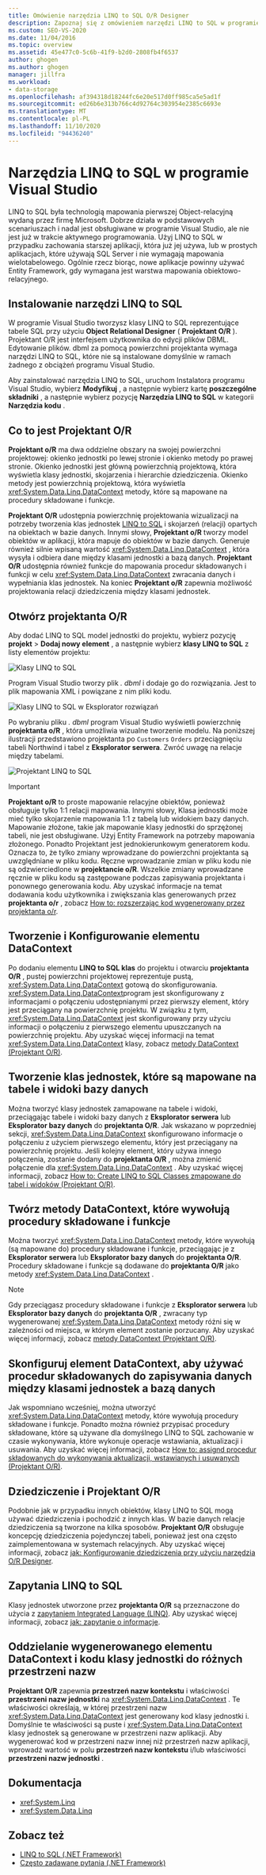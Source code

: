 ```yaml
---
title: Omówienie narzędzia LINQ to SQL O/R Designer
description: Zapoznaj się z omówieniem narzędzi LINQ to SQL w programie Visual Studio. Dowiedz się więcej na temat Object Relational Designer (Projektant O/R).
ms.custom: SEO-VS-2020
ms.date: 11/04/2016
ms.topic: overview
ms.assetid: 45e477c0-5c6b-41f9-b2d0-2808fb4f6537
author: ghogen
ms.author: ghogen
manager: jillfra
ms.workload:
- data-storage
ms.openlocfilehash: af394318d18244fc6e20e517d0ff985ca5e5ad1f
ms.sourcegitcommit: ed26b6e313b766c4d92764c303954e2385c6693e
ms.translationtype: MT
ms.contentlocale: pl-PL
ms.lasthandoff: 11/10/2020
ms.locfileid: "94436240"
---
```

# <a name="linq-to-sql-tools-in-visual-studio"></a>Narzędzia LINQ to SQL w programie Visual Studio

LINQ to SQL była technologią mapowania pierwszej Object-relacyjną wydaną przez firmę Microsoft. Dobrze działa w podstawowych scenariuszach i nadal jest obsługiwane w programie Visual Studio, ale nie jest już w trakcie aktywnego programowania. Użyj LINQ to SQL w przypadku zachowania starszej aplikacji, która już jej używa, lub w prostych aplikacjach, które używają SQL Server i nie wymagają mapowania wielotabelowego. Ogólnie rzecz biorąc, nowe aplikacje powinny używać Entity Framework, gdy wymagana jest warstwa mapowania obiektowo-relacyjnego.

## <a name="install-the-linq-to-sql-tools"></a>Instalowanie narzędzi LINQ to SQL

W programie Visual Studio tworzysz klasy LINQ to SQL reprezentujące tabele SQL przy użyciu **Object Relational Designer** ( **Projektant O/R** ). Projektant O/R jest interfejsem użytkownika do edycji plików DBML. Edytowanie plików. dbml za pomocą powierzchni projektanta wymaga narzędzi LINQ to SQL, które nie są instalowane domyślnie w ramach żadnego z obciążeń programu Visual Studio.

Aby zainstalować narzędzia LINQ to SQL, uruchom Instalatora programu Visual Studio, wybierz **Modyfikuj** , a następnie wybierz kartę **poszczególne składniki** , a następnie wybierz pozycję **Narzędzia LINQ to SQL** w kategorii **Narzędzia kodu** .

## <a name="what-is-the-or-designer"></a>Co to jest Projektant O/R

**Projektant o/R** ma dwa oddzielne obszary na swojej powierzchni projektowej: okienko jednostki po lewej stronie i okienko metody po prawej stronie. Okienko jednostki jest główną powierzchnią projektową, która wyświetla klasy jednostki, skojarzenia i hierarchie dziedziczenia. Okienko metody jest powierzchnią projektową, która wyświetla <xref:System.Data.Linq.DataContext> metody, które są mapowane na procedury składowane i funkcje.

**Projektant O/R** udostępnia powierzchnię projektowania wizualizacji na potrzeby tworzenia klas jednostek [LINQ to SQL](/dotnet/framework/data/adonet/sql/linq/index) i skojarzeń (relacji) opartych na obiektach w bazie danych. Innymi słowy, **Projektant o/R** tworzy model obiektów w aplikacji, która mapuje do obiektów w bazie danych. Generuje również silnie wpisaną wartość <xref:System.Data.Linq.DataContext> , która wysyła i odbiera dane między klasami jednostki a bazą danych. **Projektant O/R** udostępnia również funkcje do mapowania procedur składowanych i funkcji w celu <xref:System.Data.Linq.DataContext> zwracania danych i wypełniania klas jednostek. Na koniec **Projektant o/R** zapewnia możliwość projektowania relacji dziedziczenia między klasami jednostek.

## <a name="open-the-or-designer"></a>Otwórz projektanta O/R

Aby dodać LINQ to SQL model jednostki do projektu, wybierz pozycję **projekt**  >  **Dodaj nowy element** , a następnie wybierz **klasy LINQ to SQL** z listy elementów projektu:

![Klasy LINQ to SQL](../data-tools/media/raddata-linq-to-sql-classes.png)

Program Visual Studio tworzy plik *. dbml* i dodaje go do rozwiązania. Jest to plik mapowania XML i powiązane z nim pliki kodu.

![Klasy LINQ to SQL w Eksplorator rozwiązań](../data-tools/media/raddata-linq-to-sql-classes-in-solution-explorer.png)

Po wybraniu pliku *. dbml* program Visual Studio wyświetli powierzchnię **projektanta o/R** , która umożliwia wizualne tworzenie modelu. Na poniższej ilustracji przedstawiono projektanta po `Customers` `Orders` przeciągnięciu tabeli Northwind i tabel z **Eksplorator serwera**. Zwróć uwagę na relacje między tabelami.

![Projektant LINQ to SQL](../data-tools/media/raddata-linq-to-sql-designer.png)

> [!IMPORTANT]
> **Projektant o/R** to proste mapowanie relacyjne obiektów, ponieważ obsługuje tylko 1:1 relacji mapowania. Innymi słowy, Klasa jednostki może mieć tylko skojarzenie mapowania 1:1 z tabelą lub widokiem bazy danych. Mapowanie złożone, takie jak mapowanie klasy jednostki do sprzężonej tabeli, nie jest obsługiwane. Użyj Entity Framework na potrzeby mapowania złożonego. Ponadto Projektant jest jednokierunkowym generatorem kodu. Oznacza to, że tylko zmiany wprowadzane do powierzchni projektanta są uwzględniane w pliku kodu. Ręczne wprowadzanie zmian w pliku kodu nie są odzwierciedlone w **projektancie o/R**. Wszelkie zmiany wprowadzane ręcznie w pliku kodu są zastępowane podczas zapisywania projektanta i ponownego generowania kodu. Aby uzyskać informacje na temat dodawania kodu użytkownika i zwiększania klas generowanych przez **projektanta o/r** , zobacz [How to: rozszerzając kod wygenerowany przez projektanta o/r](../data-tools/how-to-extend-code-generated-by-the-o-r-designer.md).

## <a name="create-and-configure-the-datacontext"></a>Tworzenie i Konfigurowanie elementu DataContext

Po dodaniu elementu **LINQ to SQL klas** do projektu i otwarciu **projektanta O/R** , pustej powierzchni projektowej reprezentuje pustą, <xref:System.Data.Linq.DataContext> gotową do skonfigurowania. <xref:System.Data.Linq.DataContext>program jest skonfigurowany z informacjami o połączeniu udostępnianymi przez pierwszy element, który jest przeciągany na powierzchnię projektu. W związku z tym, <xref:System.Data.Linq.DataContext> jest skonfigurowany przy użyciu informacji o połączeniu z pierwszego elementu upuszczanych na powierzchnię projektu. Aby uzyskać więcej informacji na temat <xref:System.Data.Linq.DataContext> klasy, zobacz [metody DataContext (Projektant O/R)](../data-tools/datacontext-methods-o-r-designer.md).

## <a name="create-entity-classes-that-map-to-database-tables-and-views"></a>Tworzenie klas jednostek, które są mapowane na tabele i widoki bazy danych

Można tworzyć klasy jednostek zamapowane na tabele i widoki, przeciągając tabele i widoki bazy danych z **Eksplorator serwera** lub **Eksplorator bazy danych** do **projektanta O/R**. Jak wskazano w poprzedniej sekcji, <xref:System.Data.Linq.DataContext> skonfigurowano informacje o połączeniu z użyciem pierwszego elementu, który jest przeciągany na powierzchnię projektu. Jeśli kolejny element, który używa innego połączenia, zostanie dodany do **projektanta O/R** , można zmienić połączenie dla <xref:System.Data.Linq.DataContext> . Aby uzyskać więcej informacji, zobacz [How to: Create LINQ to SQL Classes zmapowane do tabel i widoków (Projektant O/R)](../data-tools/how-to-create-linq-to-sql-classes-mapped-to-tables-and-views-o-r-designer.md).

## <a name="create-datacontext-methods-that-call-stored-procedures-and-functions"></a>Twórz metody DataContext, które wywołują procedury składowane i funkcje

Można tworzyć <xref:System.Data.Linq.DataContext> metody, które wywołują (są mapowane do) procedury składowane i funkcje, przeciągając je z **Eksplorator serwera** lub **Eksplorator bazy danych** do **projektanta O/R**. Procedury składowane i funkcje są dodawane do **projektanta O/R** jako metody <xref:System.Data.Linq.DataContext> .

> [!NOTE]
> Gdy przeciągasz procedury składowane i funkcje z **Eksplorator serwera** lub **Eksplorator bazy danych** do **projektanta O/R** , zwracany typ wygenerowanej <xref:System.Data.Linq.DataContext> metody różni się w zależności od miejsca, w którym element zostanie porzucany. Aby uzyskać więcej informacji, zobacz [metody DataContext (Projektant O/R)](../data-tools/datacontext-methods-o-r-designer.md).

## <a name="configure-a-datacontext-to-use-stored-procedures-to-save-data-between-entity-classes-and-a-database"></a>Skonfiguruj element DataContext, aby używać procedur składowanych do zapisywania danych między klasami jednostek a bazą danych

Jak wspomniano wcześniej, można utworzyć <xref:System.Data.Linq.DataContext> metody, które wywołują procedury składowane i funkcje. Ponadto można również przypisać procedury składowane, które są używane dla domyślnego LINQ to SQL zachowanie w czasie wykonywania, które wykonuje operacje wstawiania, aktualizacji i usuwania. Aby uzyskać więcej informacji, zobacz [How to: assignd procedur składowanych do wykonywania aktualizacji, wstawianych i usuwanych (Projektant O/R)](../data-tools/how-to-assign-stored-procedures-to-perform-updates-inserts-and-deletes-o-r-designer.md).

## <a name="inheritance-and-the-or-designer"></a>Dziedziczenie i Projektant O/R

Podobnie jak w przypadku innych obiektów, klasy LINQ to SQL mogą używać dziedziczenia i pochodzić z innych klas. W bazie danych relacje dziedziczenia są tworzone na kilka sposobów. **Projektant O/R** obsługuje koncepcję dziedziczenia pojedynczej tabeli, ponieważ jest ona często zaimplementowana w systemach relacyjnych. Aby uzyskać więcej informacji, zobacz [jak: Konfigurowanie dziedziczenia przy użyciu narzędzia O/R Designer](../data-tools/how-to-configure-inheritance-by-using-the-o-r-designer.md).

## <a name="linq-to-sql-queries"></a>Zapytania LINQ to SQL

Klasy jednostek utworzone przez **projektanta O/R** są przeznaczone do użycia z [zapytaniem Integrated Language (LINQ)](/dotnet/csharp/linq/). Aby uzyskać więcej informacji, zobacz [jak: zapytanie o informacje](/dotnet/framework/data/adonet/sql/linq/how-to-query-for-information).

## <a name="separate-the-generated-datacontext-and-entity-class-code-into-different-namespaces"></a>Oddzielanie wygenerowanego elementu DataContext i kodu klasy jednostki do różnych przestrzeni nazw

**Projektant O/R** zapewnia **przestrzeń nazw kontekstu** i właściwości **przestrzeni nazw jednostki** na <xref:System.Data.Linq.DataContext> . Te właściwości określają, w której przestrzeni nazw <xref:System.Data.Linq.DataContext> jest generowany kod klasy jednostki i. Domyślnie te właściwości są puste i <xref:System.Data.Linq.DataContext> klasy jednostek są generowane w przestrzeni nazw aplikacji. Aby wygenerować kod w przestrzeni nazw innej niż przestrzeń nazw aplikacji, wprowadź wartość w polu **przestrzeń nazw kontekstu** i/lub właściwości **przestrzeni nazw jednostki** .

## <a name="reference-content"></a>Dokumentacja

- <xref:System.Linq>
- <xref:System.Data.Linq>

## <a name="see-also"></a>Zobacz też

- [LINQ to SQL (.NET Framework)](/dotnet/framework/data/adonet/sql/linq/index)
- [Często zadawane pytania (.NET Framework)](/dotnet/framework/data/adonet/sql/linq/frequently-asked-questions)
